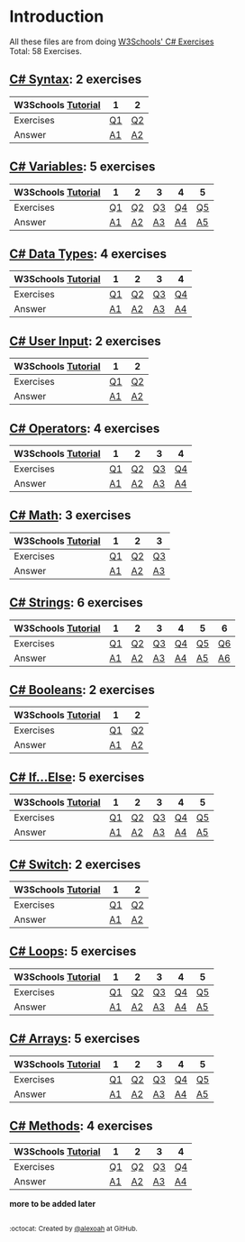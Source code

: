 # Introduction
All these files are from doing [W3Schools' C# Exercises](https://www.w3schools.com/cs/exercise.asp)  
Total: 58 Exercises.

## [C# Syntax](./CS-Syntax): 2 exercises
| W3Schools [Tutorial](https://www.w3schools.com/cs/cs_syntax.asp) | 1 | 2 |
| :--- | --- | --- |
| Exercises | [Q1](https://www.w3schools.com/cs/exercise.asp?filename=exercise_syntax1) | [Q2](https://www.w3schools.com/cs/exercise.asp?filename=exercise_syntax2) |
| Answer | [A1](./CS-Syntax/csSyntaxE1.cs) | [A2](./CS-Syntax/csSyntaxE2.cs) |

## [C# Variables](./CS-Variables): 5 exercises
| W3Schools [Tutorial](https://www.w3schools.com/cs/cs_variables.asp) | 1 | 2 | 3 | 4 | 5 |
| :--- | --- | --- | --- | --- | --- |
| Exercises | [Q1](https://www.w3schools.com/cs/exercise.asp?filename=exercise_variables1) | [Q2](https://www.w3schools.com/cs/exercise.asp?filename=exercise_variables2) | [Q3](https://www.w3schools.com/cs/exercise.asp?filename=exercise_variables3) | [Q4](https://www.w3schools.com/cs/exercise.asp?filename=exercise_variables4) | [Q5](https://www.w3schools.com/cs/exercise.asp?filename=exercise_variables5) |
| Answer | [A1](./CS-Variables/csVariablesE1.cs) | [A2](./CS-Variables/csVariablesE2.cs) | [A3](./CS-Variables/csVariablesE3.cs) | [A4](./CS-Variables/csVariablesE4.cs) | [A5](./CS-Variables/csVariablesE5.cs) |

## [C# Data Types](./CS-DataTypes): 4 exercises
| W3Schools [Tutorial](https://www.w3schools.com/cs/cs_data_types.asp) | 1 | 2 | 3 | 4 |
| :--- | --- | --- | --- | --- |
| Exercises | [Q1](https://www.w3schools.com/cs/exercise.asp?filename=exercise_data_types1) | [Q2](https://www.w3schools.com/cs/exercise.asp?filename=exercise_data_types2) | [Q3](https://www.w3schools.com/cs/exercise.asp?filename=exercise_data_types3) | [Q4](https://www.w3schools.com/cs/exercise.asp?filename=exercise_data_types4) |
| Answer | [A1](./CS-DataTypes/csDataTypesE1.cs) | [A2](./CS-DataTypes/csDataTypesE2.cs) | [A3](./CS-DataTypes/csDataTypesE3.cs) | [A4](./CS-DataTypes/csDataTypesE4.cs) |

## [C# User Input](./CS-UserInput): 2 exercises
| W3Schools [Tutorial](https://www.w3schools.com/cs/cs_user_input.asp) | 1 | 2 |
| :--- | --- | --- |
| Exercises | [Q1](https://www.w3schools.com/cs/exercise.asp?filename=exercise_user_input1) | [Q2](https://www.w3schools.com/cs/exercise.asp?filename=exercise_user_input2) |
| Answer | [A1](./CS-UserInput/csUserInputE1.cs) | [A2](./CS-UserInput/csUserInputE2.cs) |

## [C# Operators](./CS-Operators): 4 exercises
| W3Schools [Tutorial](https://www.w3schools.com/cs/cs_operators.asp) | 1 | 2 | 3 | 4 |
| :--- | --- | --- | --- | --- |
| Exercises | [Q1](https://www.w3schools.com/cs/exercise.asp?filename=exercise_operators1) | [Q2](https://www.w3schools.com/cs/exercise.asp?filename=exercise_operators2) | [Q3](https://www.w3schools.com/cs/exercise.asp?filename=exercise_operators3) | [Q4](https://www.w3schools.com/cs/exercise.asp?filename=exercise_operators4) |
| Answer | [A1](./CS-Operators/csOperatorsE1.cs) | [A2](./CS-Operators/csOperatorsE2.cs) | [A3](./CS-Operators/csOperatorsE3.cs) | [A4](./CS-Operators/csOperatorsE4.cs) |

## [C# Math](./CS-Math): 3 exercises
| W3Schools [Tutorial](https://www.w3schools.com/cs/cs_math.asp) | 1 | 2 | 3 |
| :--- | --- | --- | --- |
| Exercises | [Q1](https://www.w3schools.com/cs/exercise.asp?filename=exercise_math1) | [Q2](https://www.w3schools.com/cs/exercise.asp?filename=exercise_math2) | [Q3](https://www.w3schools.com/cs/exercise.asp?filename=exercise_math3) |
| Answer | [A1](./CS-Math/csMathE1.cs) | [A2](./CS-Math/csMathE2.cs) | [A3](./CS-Math/csMathE3.cs) |

## [C# Strings](./CS-Strings): 6 exercises
| W3Schools [Tutorial](https://www.w3schools.com/cs/cs_strings.asp) | 1 | 2 | 3 | 4 | 5 | 6 |
| :--- | --- | --- | --- | --- | --- | --- |
| Exercises | [Q1](https://www.w3schools.com/cs/exercise.asp?filename=exercise_strings1) | [Q2](https://www.w3schools.com/cs/exercise.asp?filename=exercise_strings2) | [Q3](https://www.w3schools.com/cs/exercise.asp?filename=exercise_strings3) | [Q4](https://www.w3schools.com/cs/exercise.asp?filename=exercise_strings4) | [Q5](https://www.w3schools.com/cs/exercise.asp?filename=exercise_strings5) | [Q6](https://www.w3schools.com/cs/exercise.asp?filename=exercise_strings6) |
| Answer | [A1](./CS-Strings/csStringsE1.cs) | [A2](./CS-Strings/csStringsE2.cs) | [A3](./CS-Strings/csStringsE3.cs) | [A4](./CS-Strings/csStringsE4.cs) | [A5](./CS-Strings/csStringsE5.cs) | [A6](./CS-Strings/csStringsE6.cs) |

## [C# Booleans](./CS-Booleans): 2 exercises
| W3Schools [Tutorial](https://www.w3schools.com/cs/cs_booleans.asp) | 1 | 2 |
| :--- | --- | --- |
| Exercises | [Q1](https://www.w3schools.com/cs/exercise.asp?filename=exercise_booleans1) | [Q2](https://www.w3schools.com/cs/exercise.asp?filename=exercise_booleans2) |
| Answer | [A1](./CS-Booleans/csBooleansE1.cs) | [A2](./CS-Booleans/csBooleansE2.cs) |

## [C# If...Else](./CS-IfElse): 5 exercises
| W3Schools [Tutorial](https://www.w3schools.com/cs/cs_conditions.asp) | 1 | 2 | 3 | 4 | 5 |
| :--- | --- | --- | --- | --- | --- |
| Exercises | [Q1](https://www.w3schools.com/cs/exercise.asp?filename=exercise_conditions1) | [Q2](https://www.w3schools.com/cs/exercise.asp?filename=exercise_conditions2) | [Q3](https://www.w3schools.com/cs/exercise.asp?filename=exercise_conditions3) | [Q4](https://www.w3schools.com/cs/exercise.asp?filename=exercise_conditions4) | [Q5](https://www.w3schools.com/cs/exercise.asp?filename=exercise_conditions5) |
| Answer | [A1](./CS-IfElse/csIfElseE1.cs) | [A2](./CS-IfElse/csIfElseE2.cs) | [A3](./CS-IfElse/csIfElseE3.cs) | [A4](./CS-IfElse/csIfElseE4.cs) | [A5](./CS-IfElse/csIfElseE5.cs) |

## [C# Switch](./CS-Switch): 2 exercises
| W3Schools [Tutorial](https://www.w3schools.com/cs/cs_switch.asp) | 1 | 2 |
| :--- | --- | --- |
| Exercises | [Q1](https://www.w3schools.com/cs/exercise.asp?filename=exercise_switch1) | [Q2](https://www.w3schools.com/cs/exercise.asp?filename=exercise_switch2) |
| Answer | [A1](./CS-Switch/csSwitchE1.cs) | [A2](./CS-Switch/csSwitchE2.cs) |

## [C# Loops](./CS-Loops): 5 exercises
| W3Schools [Tutorial](https://www.w3schools.com/cs/cs_while_loop.asp) | 1 | 2 | 3 | 4 | 5 |
| :--- | --- | --- | --- | --- | --- |
| Exercises | [Q1](https://www.w3schools.com/cs/exercise.asp?filename=exercise_while_loop1) | [Q2](https://www.w3schools.com/cs/exercise.asp?filename=exercise_while_loop2) | [Q3](https://www.w3schools.com/cs/exercise.asp?filename=exercise_while_loop3) | [Q4](https://www.w3schools.com/cs/exercise.asp?filename=exercise_while_loop4) | [Q5](https://www.w3schools.com/cs/exercise.asp?filename=exercise_while_loop5) |
| Answer | [A1](./CS-Loops/csLoopsE1.cs) | [A2](./CS-Loops/csLoopsE2.cs) | [A3](./CS-Loops/csLoopsE3.cs) | [A4](./CS-Loops/csLoopsE4.cs) | [A5](./CS-Loops/csLoopsE5.cs) |

## [C# Arrays](./CS-Arrays): 5 exercises
| W3Schools [Tutorial](https://www.w3schools.com/cs/cs_arrays.asp) | 1 | 2 | 3 | 4 | 5 |
| :--- | --- | --- | --- | --- | --- |
| Exercises | [Q1](https://www.w3schools.com/cs/exercise.asp?filename=exercise_arrays1) | [Q2](https://www.w3schools.com/cs/exercise.asp?filename=exercise_arrays2) | [Q3](https://www.w3schools.com/cs/exercise.asp?filename=exercise_arrays3) | [Q4](https://www.w3schools.com/cs/exercise.asp?filename=exercise_arrays4) | [Q5](https://www.w3schools.com/cs/exercise.asp?filename=exercise_arrays5) |
| Answer | [A1](./CS-Arrays/csArraysE1.cs) | [A2](./CS-Arrays/csArraysE2.cs) | [A3](./CS-Arrays/csArraysE3.cs) | [A4](./CS-Arrays/csArraysE4.cs) | [A5](./CS-Arrays/csArraysE5.cs) |

## [C# Methods](./CS-Methods): 4 exercises
| W3Schools [Tutorial](https://www.w3schools.com/cs/cs_methods.asp) | 1 | 2 | 3 | 4 |
| :--- | --- | --- | --- | --- |
| Exercises | [Q1](https://www.w3schools.com/cs/exercise.asp?filename=exercise_methods1) | [Q2](https://www.w3schools.com/cs/exercise.asp?filename=exercise_methods2) | [Q3](https://www.w3schools.com/cs/exercise.asp?filename=exercise_methods3) | [Q4](https://www.w3schools.com/cs/exercise.asp?filename=exercise_methods4) |
| Answer | [A1](./CS-Methods/csMethodsE1.cs) | [A2](./CS-Methods/csMethodsE2.cs) | [A3](./CS-Methods/csMethodsE3.cs) | [A4](./CS-Methods/csMethodsE4.cs) |

  
**more to be added later**

##
<sup>:octocat: Created by [@alexoah](http://github.com/alexoah) at GitHub.</sup>